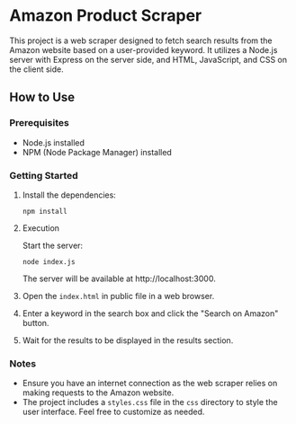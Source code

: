 # Amazon Product Scraper

This project is a web scraper designed to fetch search results from the Amazon website based on a user-provided keyword. It utilizes a Node.js server with Express on the server side, and HTML, JavaScript, and CSS on the client side.

## How to Use

### Prerequisites

- Node.js installed
- NPM (Node Package Manager) installed

### Getting Started

1. Install the dependencies:

    ```
    npm install
    ```

2. Execution

   Start the server:

    ```
    node index.js
    ```

   The server will be available at http://localhost:3000.

3. Open the `index.html` in public file in a web browser.

4. Enter a keyword in the search box and click the "Search on Amazon" button.

5. Wait for the results to be displayed in the results section.

### Notes

- Ensure you have an internet connection as the web scraper relies on making requests to the Amazon website.
- The project includes a `styles.css` file in the `css` directory to style the user interface. Feel free to customize as needed.
